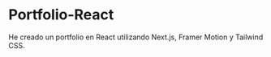 # Portfolio-React
He creado un portfolio en React utilizando Next.js, Framer Motion y Tailwind CSS.
